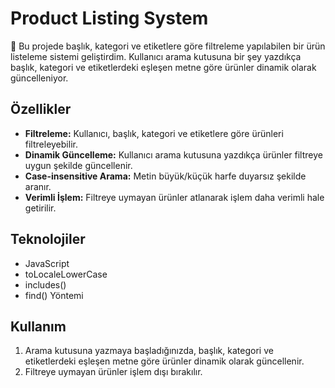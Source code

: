 # Product Listing System

🎉 Bu projede başlık, kategori ve etiketlere göre filtreleme yapılabilen bir ürün listeleme sistemi geliştirdim. Kullanıcı arama kutusuna bir şey yazdıkça başlık, kategori ve etiketlerdeki eşleşen metne göre ürünler dinamik olarak güncelleniyor.

## Özellikler

- **Filtreleme:** Kullanıcı, başlık, kategori ve etiketlere göre ürünleri filtreleyebilir.
- **Dinamik Güncelleme:** Kullanıcı arama kutusuna yazdıkça ürünler filtreye uygun şekilde güncellenir.
- **Case-insensitive Arama:** Metin büyük/küçük harfe duyarsız şekilde aranır.
- **Verimli İşlem:** Filtreye uymayan ürünler atlanarak işlem daha verimli hale getirilir.

## Teknolojiler

- JavaScript
- toLocaleLowerCase
- includes()
- find() Yöntemi

## Kullanım

1. Arama kutusuna yazmaya başladığınızda, başlık, kategori ve etiketlerdeki eşleşen metne göre ürünler dinamik olarak güncellenir.
2. Filtreye uymayan ürünler işlem dışı bırakılır.
